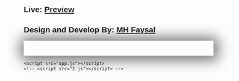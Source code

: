 <!DOCTYPE html>
<html lang="en">
<head>
    <meta charset="UTF-8">
    <meta name="viewport" content="width=device-width, initial-scale=1.0">
    <link rel="stylesheet" href="style.css">
    <link rel="stylesheet" href="https://cdnjs.cloudflare.com/ajax/libs/font-awesome/4.7.0/css/font-awesome.min.css">
    <title>JacaScript</title>
</head>
<body>
   
<div style="font-family: sans-serif;">
    <h2>Live: <a href="">Preview</a></h2>
    <h2>Design and Develop By: <a href="#">MH Faysal</a></h2>
    <div style="display: flex; gap: 30px; 
                box-shadow: 2px 2px 36px 9px rgba(0, 0, 0, 0.589);
                margin: 0 auto; justify-content: center; padding: 20px; font-size: 40px;">
        <a href=""><i class="fa fa-facebook"></i></a>
        <a href=""><i class="fa fa-linkedin"></i></a>
        <a href=""><i class="fa fa-github"></i></a>
        <a href=""><i class="fa fa-instagram"></i></a>
        <a href=""><i class="fa fa-twitter"></i></a>
        <a href=""><i class="fa fa-whatsapp"></i></a>
    </div>
</div>

    



    <script src="app.js"></script>
    <!-- <script src="2.js"></script> -->
</body>
</html>
